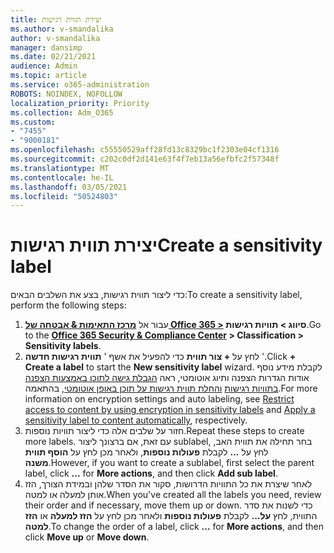 ```yaml
---
title: יצירת תווית רגישות
ms.author: v-smandalika
author: v-smandalika
manager: dansimp
ms.date: 02/21/2021
audience: Admin
ms.topic: article
ms.service: o365-administration
ROBOTS: NOINDEX, NOFOLLOW
localization_priority: Priority
ms.collection: Adm_O365
ms.custom:
- "7455"
- "9000181"
ms.openlocfilehash: c55550529aff28fd13c8329bc1f2303e04cf1316
ms.sourcegitcommit: c202c0df2d141e63f4f7eb13a56efbfc2f57348f
ms.translationtype: MT
ms.contentlocale: he-IL
ms.lasthandoff: 03/05/2021
ms.locfileid: "50524803"
---
```

# <a name="create-a-sensitivity-label"></a><span data-ttu-id="dcb0b-102">יצירת תווית רגישות</span><span class="sxs-lookup"><span data-stu-id="dcb0b-102">Create a sensitivity label</span></span>

<span data-ttu-id="dcb0b-103">כדי ליצור תווית רגישות, בצע את השלבים הבאים:</span><span class="sxs-lookup"><span data-stu-id="dcb0b-103">To create a sensitivity label, perform the following steps:</span></span>

1. <span data-ttu-id="dcb0b-104">עבור אל **[מרכז התאימות & אבטחה של Office 365 >](https://sip.protection.office.com/) סיווג > תוויות רגישות**.</span><span class="sxs-lookup"><span data-stu-id="dcb0b-104">Go to the **[Office 365 Security & Compliance Center](https://sip.protection.office.com/) > Classification > Sensitivity labels**.</span></span>
2. <span data-ttu-id="dcb0b-105">לחץ על **+ צור תווית** כדי להפעיל את אשף ' **תווית רגישות חדשה** '.</span><span class="sxs-lookup"><span data-stu-id="dcb0b-105">Click **+ Create a label** to start the **New sensitivity label** wizard.</span></span> <span data-ttu-id="dcb0b-106">לקבלת מידע נוסף אודות הגדרות הצפנה ותיוג אוטומטי, ראה [הגבלת גישה לתוכן באמצעות הצפנה בתוויות רגישות](https://docs.microsoft.com/microsoft-365/compliance/encryption-sensitivity-labels) [והחלת תווית רגישות על תוכן באופן אוטומטי](https://docs.microsoft.com/microsoft-365/compliance/apply-sensitivity-label-automatically), בהתאמה.</span><span class="sxs-lookup"><span data-stu-id="dcb0b-106">For more information on encryption settings and auto labeling, see [Restrict access to content by using encryption in sensitivity labels](https://docs.microsoft.com/microsoft-365/compliance/encryption-sensitivity-labels) and [Apply a sensitivity label to content automatically](https://docs.microsoft.com/microsoft-365/compliance/apply-sensitivity-label-automatically), respectively.</span></span>
3. <span data-ttu-id="dcb0b-107">חזור על שלבים אלה כדי ליצור תוויות נוספות.</span><span class="sxs-lookup"><span data-stu-id="dcb0b-107">Repeat these steps to create more labels.</span></span> <span data-ttu-id="dcb0b-108">עם זאת, אם ברצונך ליצור sublabel, בחר תחילה את תווית האב, לחץ על **...** לקבלת **פעולות נוספות**, ולאחר מכן לחץ על **הוסף תווית משנה**.</span><span class="sxs-lookup"><span data-stu-id="dcb0b-108">However, if you want to create a sublabel, first select the parent label, click **...** for **More actions**, and then click **Add sub label**.</span></span>
4. <span data-ttu-id="dcb0b-109">לאחר שיצרת את כל התוויות הדרושות, סקור את הסדר שלהן ובמידת הצורך, הזז אותן למעלה או למטה.</span><span class="sxs-lookup"><span data-stu-id="dcb0b-109">When you've created all the labels you need, review their order and if necessary, move them up or down.</span></span> <span data-ttu-id="dcb0b-110">כדי לשנות את סדר התווית, לחץ **על...** לקבלת **פעולות נוספות** ולאחר מכן לחץ על **הזז למעלה** או **הזז למטה**.</span><span class="sxs-lookup"><span data-stu-id="dcb0b-110">To change the order of a label, click **...** for **More actions**, and then click **Move up** or **Move down**.</span></span> 
